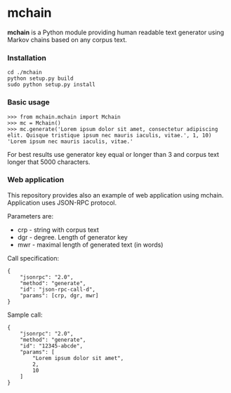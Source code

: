 mchain
======

**mchain** is a Python module providing human readable text generator using Markov chains based on any corpus text.

### Installation

    cd ./mchain
    python setup.py build
    sudo python setup.py install

### Basic usage

    >>> from mchain.mchain import Mchain
    >>> mc = Mchain()
    >>> mc.generate('Lorem ipsum dolor sit amet, consectetur adipiscing elit. Quisque tristique ipsum nec mauris iaculis, vitae.', 1, 10)
    'Lorem ipsum nec mauris iaculis, vitae.'

For best results use generator key equal or longer than 3 and corpus text longer that 5000 characters.

### Web application

This repository provides also an example of web application using mchain. Application uses JSON-RPC protocol.

Parameters are:

* crp - string with corpus text
* dgr - degree. Length of generator key
* mwr - maximal length of generated text (in words)

Call specification:

    {
        "jsonrpc": "2.0",
        "method": "generate",
        "id": "json-rpc-call-d",
        "params": [crp, dgr, mwr]
    }

Sample call:

    {
        "jsonrpc": "2.0",
        "method": "generate",
        "id": "12345-abcde",
        "params": [
            "Lorem ipsum dolor sit amet",
            2,
            10
        ]
    }